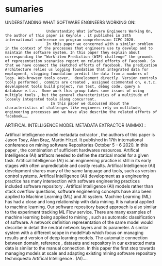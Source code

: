 # sumaries

UNDERSTANDING WHAT  SOFTWARE ENGINEERS   WORKING ON:

                       Understanding What Software Engineers Working On, the author of this paper is Keynole . it publishes in 28th international conference on program comprehension ICPC 2020.
                       In this paper we concerned with a similar problem in the context of the processes that engineers use to develop and to maintain the software system. In this paper they explain about corresponding the “Work-item Prediction (WIP) challenge” the grounds of representation scenarios report on related efforts of Facebook. So that we have connect the sketched efforts of facebook. The predication Architecture relies us logging foundation that integrated data for employment, slogging foundation predict the data from a numbers of logs. Web-browser tools cover,  development directly. Version controls  tools performed , commits are created , assigned ccommented on, e.t.c. development tools build project, run test, debug code, query a database e.t.c.  Some work this group takes some issues of using multiple tools , but the general characteristics of a multitude of loosely integrated tools along concurrent.
                         In this paper we discussed about the characteristics of challenges like engineers rely on multitude,  engineering processes and we have also describe the related efforts of facebook…….
                         
	
	
ARTIFICAL INTELLIGENCE MODEL METADATA EXTRACTOR   (AIMMX) :

Artifical intelligence model metadata extractor , the authors of this paper is Jason Tsay, Alan Braz, Martin Hirzel. It published in 17th international conference on mining software Repositories October 5 – 6 2020.
In this paper , the combination of sufficient hardwares resources. Artifical Intelligence (AI) artifacrs needed to define the statical model for a given task. Artifical Intelligence (AI) is an engineering practice is still in its early stages with often unpredictable and costly results. Artifical Intelligence (AI) development shares many of the same language and tools, such as version control systems. Artifical Intelligence (AI) development as a engineering practice has many intersection with software engineering practices included software repository . Artifical Intelligence (AI) models rather than stack overflow questions, software engineering concepts have also been  applied to Machine Learning (ML) and AI system. Machine Learning (ML) has had a close and long relationship with data mining. It is natural applied to machine learning. Our software repository based approach is also similar to the experiment tracking ML Flow service. There are many examples of machine learning being applied to mining , such as automatic classification of software. A network definition representation of the same model would describe in detail the neutral network  layers and its parameter. A similar system with a different scope in modelHub which focus on  managing results and version of deep learning models. The automatic connection between domain, reference , datasets and repository in our extracted meta data is similar to the  manual connection.
In this paper the first step towards managing models at scale and adapting existing mining software repository techniquesto Artifical Intelligence . (AI)….
